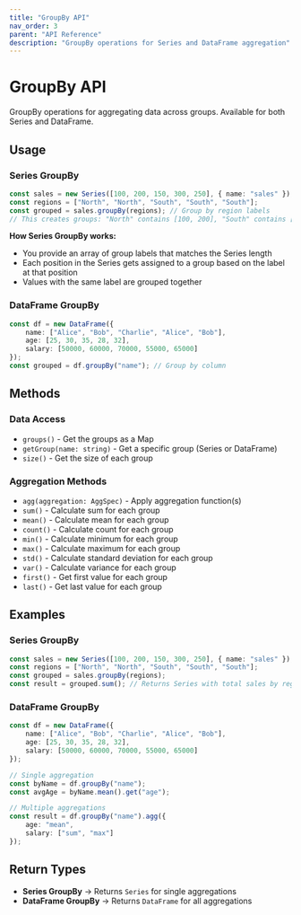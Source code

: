 ```yaml
---
title: "GroupBy API"
nav_order: 3
parent: "API Reference"
description: "GroupBy operations for Series and DataFrame aggregation"
---
```


# GroupBy API

GroupBy operations for aggregating data across groups. Available for both Series and DataFrame.

## Usage

### Series GroupBy
```typescript
const sales = new Series([100, 200, 150, 300, 250], { name: "sales" });
const regions = ["North", "North", "South", "South", "South"];
const grouped = sales.groupBy(regions); // Group by region labels
// This creates groups: "North" contains [100, 200], "South" contains [150, 300, 250]
```

**How Series GroupBy works:**
- You provide an array of group labels that matches the Series length
- Each position in the Series gets assigned to a group based on the label at that position
- Values with the same label are grouped together

### DataFrame GroupBy
```typescript
const df = new DataFrame({
    name: ["Alice", "Bob", "Charlie", "Alice", "Bob"],
    age: [25, 30, 35, 28, 32],
    salary: [50000, 60000, 70000, 55000, 65000]
});
const grouped = df.groupBy("name"); // Group by column
```

## Methods

### Data Access
- `groups()` - Get the groups as a Map
- `getGroup(name: string)` - Get a specific group (Series or DataFrame)
- `size()` - Get the size of each group

### Aggregation Methods
- `agg(aggregation: AggSpec)` - Apply aggregation function(s)
- `sum()` - Calculate sum for each group
- `mean()` - Calculate mean for each group
- `count()` - Calculate count for each group
- `min()` - Calculate minimum for each group
- `max()` - Calculate maximum for each group
- `std()` - Calculate standard deviation for each group
- `var()` - Calculate variance for each group
- `first()` - Get first value for each group
- `last()` - Get last value for each group

## Examples

### Series GroupBy
```typescript
const sales = new Series([100, 200, 150, 300, 250], { name: "sales" });
const regions = ["North", "North", "South", "South", "South"];
const grouped = sales.groupBy(regions);
const result = grouped.sum(); // Returns Series with total sales by region
```

### DataFrame GroupBy
```typescript
const df = new DataFrame({
    name: ["Alice", "Bob", "Charlie", "Alice", "Bob"],
    age: [25, 30, 35, 28, 32],
    salary: [50000, 60000, 70000, 55000, 65000]
});

// Single aggregation
const byName = df.groupBy("name");
const avgAge = byName.mean().get("age");

// Multiple aggregations
const result = df.groupBy("name").agg({
    age: "mean",
    salary: ["sum", "max"]
});
```

## Return Types

- **Series GroupBy** → Returns `Series` for single aggregations
- **DataFrame GroupBy** → Returns `DataFrame` for all aggregations
